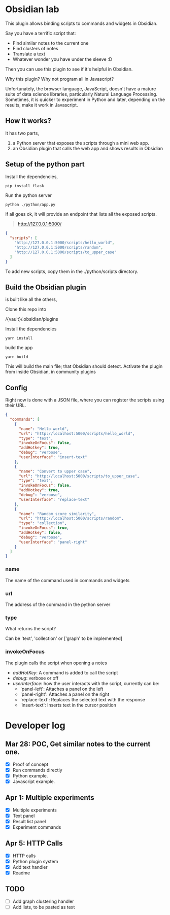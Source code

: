 # Obsidian lab


This plugin allows binding scripts to commands and widgets in Obsidian. 

Say you have a terrific script that:

- Find similar notes to the current one
- Find clusters of notes
- Translate a text
- Whatever wonder you have under the sleeve :D

Then you can use this plugin to see if it's helpful in Obsidian.

Why this plugin? Why not program all in Javascript?

Unfortunately, the browser language, JavaScript, doesn't have a mature suite of data science libraries, particularly Natural Language Processing.
Sometimes, it is quicker to experiment in Python and later, depending on the results, make it work in Javascript.

## How it works?

It has two parts,

1. a Python server that exposes the scripts through a mini web app. 
2. an Obsidian plugin that calls the web app and shows results in Obsidian

## Setup of the python part

Install the dependencies,

```sh
pip install flask
```

Run the python server

```
python ./python/app.py
```

If all goes ok, it will provide an endpoint that lists all the exposed scripts.

> http://127.0.0.1:5000/


```json
{
  "scripts": [
    "http://127.0.0.1:5000/scripts/hello_world",
    "http://127.0.0.1:5000/scripts/random",
    "http://127.0.0.1:5000/scripts/to_upper_case"
  ]
}
```

To add new scripts, copy them in the ./python/scripts directory.

## Build the Obsidian plugin

is built like all the others,

Clone this repo into

/{vault}/.obsidian/plugins

Install the dependencies

```
yarn install
```
build the app

```
yarn build
```

This will build the main file; that Obsidian should detect. Activate the plugin from inside Obsidian, in community plugins

## Config

Right now is done with a JSON file, where you can register the scripts using their URL.

```json
{
  "commands": [
    {
      "name": "Hello world",
      "url": "http://localhost:5000/scripts/hello_world",
      "type": "text",
      "invokeOnFocus": false,
      "addHotkey": true,
      "debug": "verbose",
      "userInterface": "insert-text"
    },
    {
      "name": "Convert to upper case",
      "url": "http://localhost:5000/scripts/to_upper_case",
      "type": "text",
      "invokeOnFocus": false,
      "addHotkey": true,
      "debug": "verbose",
      "userInterface": "replace-text"
    },
    {
      "name": "Random score similarity",
      "url": "http://localhost:5000/scripts/random",
      "type": "collection",
      "invokeOnFocus": true,
      "addHotkey": false,
      "debug": "verbose",
      "userInterface": "panel-right"
    }
  ]
}
```

### name

The name of the command used in commands and widgets

### url

The address of the command in the python server

### type

What returns the script?

Can be 'text', 'collection' or ['graph' to be implemented]

### invokeOnFocus

The plugin calls the script when opening a notes

* *addHotKey*: A command is added to call the script
* *debug*: verbose or off
* *userInterface*: how the user interacts with the script, currently can be:
  * 'panel-left': Attaches a panel on the left 
  * 'panel-right': Attaches a panel on the right
  * 'replace-text': Replaces the selected text with the response
  * 'insert-text': Inserts text in the cursor position


# Developer log

## Mar 28: POC, Get similar notes to the current one.

- [X] Proof of concept
- [X] Run commands directly
- [x] Python example.
- [x] Javascript example.

## Apr 1: Multiple experiments

- [x] Multiple experiments
- [X] Text panel
- [X] Result list panel
- [X] Experiment commands

## Apr 5: HTTP Calls

- [x] HTTP calls
- [X] Python plugin system
- [X] Add text handler
- [X] Readme

## TODO

- [ ] Add graph clustering handler
- [ ] Add lists, to be pasted as text